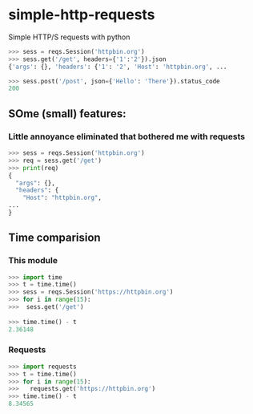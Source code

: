 # simple-http-requests
Simple HTTP/S requests with python

```python
>>> sess = reqs.Session('httpbin.org')
>>> sess.get('/get', headers={'1':'2'}).json
{'args': {}, 'headers': {'1': '2', 'Host': 'httpbin.org', ...

>>> sess.post('/post', json={'Hello': 'There'}).status_code
200
```
## SOme (small) features:
### Little annoyance eliminated that bothered me with requests
```python
>>> sess = reqs.Session('httpbin.org')
>>> req = sess.get('/get')
>>> print(req)
{
  "args": {},
  "headers": {
    "Host": "httpbin.org",
...
}
```
## Time comparision
### This module
```python
>>> import time
>>> t = time.time()
>>> sess = reqs.Session('https://httpbin.org')
>>> for i in range(15):
>>>  sess.get('/get')
  
>>> time.time() - t
2.36148
```
### Requests
```python
>>> import requests
>>> t = time.time()
>>> for i in range(15):
>>>   requests.get('https://httpbin.org')
>>> time.time() - t
8.34565
